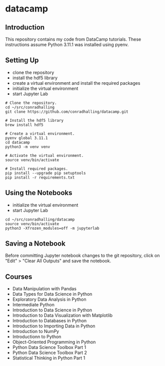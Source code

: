 # datacamp

## Introduction

This repository contains my code from DataCamp tutorials. These instructions assume
Python 3.11.1 was installed using pyenv.

## Setting Up

- clone the repository
- install the hdf5 library
- create a virtual environment and install the required packages
- initialize the virtual environment
- start Jupyter Lab

```shell
# Clone the repository.
cd ~/src/conradhalling
git clone https://github.com/conradhalling/datacamp.git

# Install the hdf5 library
brew install hdf5

# Create a virtual environment.
pyenv global 3.11.1
cd datacamp
python3 -m venv venv

# Activate the virtual environment.
source venv/bin/activate

# Install required packages.
pip install --upgrade pip setuptools
pip install -r requirements.txt
```

## Using the Notebooks

- initialize the virtual environment
- start Jupyter Lab

```shell
cd ~/src/conradhalling/datacamp
source venv/bin/activate
python3 -Xfrozen_modules=off -m jupyterlab
```

## Saving a Notebook

Before committing Jupyter notebook changes to the git repository, click on
"Edit" > "Clear All Outputs" and save the notebook.

## Courses

- Data Manipulation with Pandas
- Data Types for Data Science in Python
- Exploratory Data Analysis in Python
- Intermediate Python
- Introduction to Data Science in Python
- Introduction to Data Visualization with Matplotlib
- Introduction to Databases in Python
- Introduction to Importing Data in Python
- Introduction to NumPy
- Introductionn to Python
- Object-Oriented Programming in Python
- Python Data Science Toolbox Part 1
- Python Data Science Toolbox Part 2
- Statistical Thinking in Python Part 1

